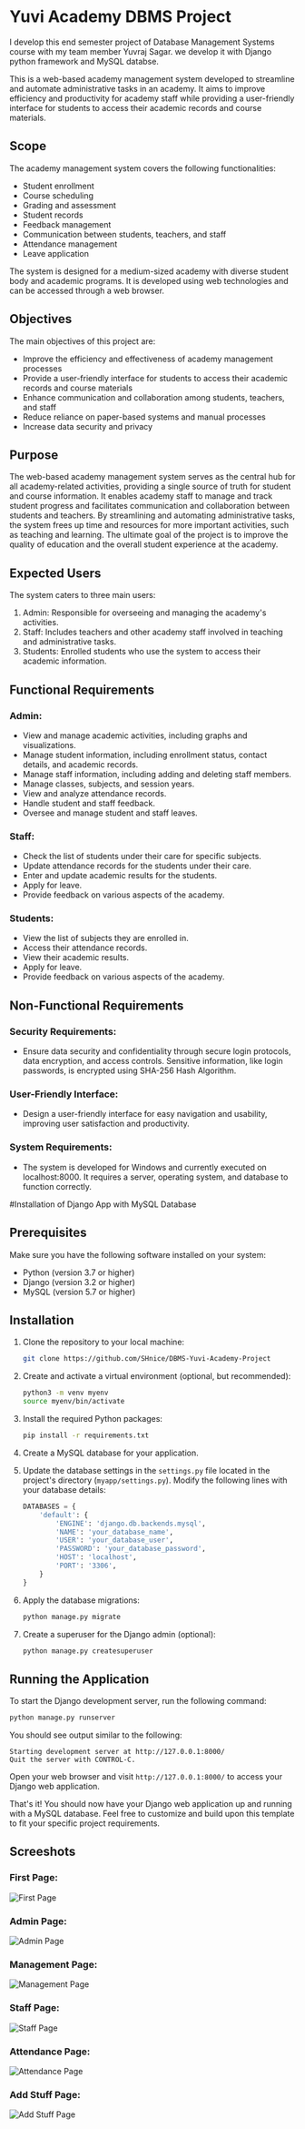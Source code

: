 # Yuvi Academy DBMS Project
I develop this end semester project of Database Management Systems course with my team member Yuvraj Sagar. we develop it with Django python framework and MySQL databse.

This is a web-based academy management system developed to streamline and automate administrative tasks in an academy. It aims to improve efficiency and productivity for academy staff while providing a user-friendly interface for students to access their academic records and course materials.

## Scope

The academy management system covers the following functionalities:

- Student enrollment
- Course scheduling
- Grading and assessment
- Student records
- Feedback management
- Communication between students, teachers, and staff
- Attendance management
- Leave application

The system is designed for a medium-sized academy with diverse student body and academic programs. It is developed using web technologies and can be accessed through a web browser.

## Objectives

The main objectives of this project are:

- Improve the efficiency and effectiveness of academy management processes
- Provide a user-friendly interface for students to access their academic records and course materials
- Enhance communication and collaboration among students, teachers, and staff
- Reduce reliance on paper-based systems and manual processes
- Increase data security and privacy

## Purpose

The web-based academy management system serves as the central hub for all academy-related activities, providing a single source of truth for student and course information. It enables academy staff to manage and track student progress and facilitates communication and collaboration between students and teachers. By streamlining and automating administrative tasks, the system frees up time and resources for more important activities, such as teaching and learning. The ultimate goal of the project is to improve the quality of education and the overall student experience at the academy.

## Expected Users

The system caters to three main users:

1. Admin: Responsible for overseeing and managing the academy's activities.
2. Staff: Includes teachers and other academy staff involved in teaching and administrative tasks.
3. Students: Enrolled students who use the system to access their academic information.

## Functional Requirements

### Admin:

- View and manage academic activities, including graphs and visualizations.
- Manage student information, including enrollment status, contact details, and academic records.
- Manage staff information, including adding and deleting staff members.
- Manage classes, subjects, and session years.
- View and analyze attendance records.
- Handle student and staff feedback.
- Oversee and manage student and staff leaves.

### Staff:

- Check the list of students under their care for specific subjects.
- Update attendance records for the students under their care.
- Enter and update academic results for the students.
- Apply for leave.
- Provide feedback on various aspects of the academy.

### Students:

- View the list of subjects they are enrolled in.
- Access their attendance records.
- View their academic results.
- Apply for leave.
- Provide feedback on various aspects of the academy.

## Non-Functional Requirements

### Security Requirements:

- Ensure data security and confidentiality through secure login protocols, data encryption, and access controls. Sensitive information, like login passwords, is encrypted using SHA-256 Hash Algorithm.

### User-Friendly Interface:

- Design a user-friendly interface for easy navigation and usability, improving user satisfaction and productivity.

### System Requirements:

- The system is developed for Windows and currently executed on localhost:8000. It requires a server, operating system, and database to function correctly.

#Installation of Django App with MySQL Database

## Prerequisites

Make sure you have the following software installed on your system:

- Python (version 3.7 or higher)
- Django (version 3.2 or higher)
- MySQL (version 5.7 or higher)

## Installation

1. Clone the repository to your local machine:

   ```bash
   git clone https://github.com/SHnice/DBMS-Yuvi-Academy-Project
   ```

2. Create and activate a virtual environment (optional, but recommended):

   ```bash
   python3 -m venv myenv
   source myenv/bin/activate
   ```

3. Install the required Python packages:

   ```bash
   pip install -r requirements.txt
   ```

4. Create a MySQL database for your application.

5. Update the database settings in the `settings.py` file located in the project's directory (`myapp/settings.py`). Modify the following lines with your database details:

   ```python
   DATABASES = {
       'default': {
           'ENGINE': 'django.db.backends.mysql',
           'NAME': 'your_database_name',
           'USER': 'your_database_user',
           'PASSWORD': 'your_database_password',
           'HOST': 'localhost',
           'PORT': '3306',
       }
   }
   ```

6. Apply the database migrations:

   ```bash
   python manage.py migrate
   ```

7. Create a superuser for the Django admin (optional):

   ```bash
   python manage.py createsuperuser
   ```

## Running the Application

To start the Django development server, run the following command:

```bash
python manage.py runserver
```

You should see output similar to the following:

```
Starting development server at http://127.0.0.1:8000/
Quit the server with CONTROL-C.
```

Open your web browser and visit `http://127.0.0.1:8000/` to access your Django web application.



That's it! You should now have your Django web application up and running with a MySQL database. Feel free to customize and build upon this template to fit your specific project requirements.


## Screeshots
### First Page:
![First Page](screenshots/page1.png)
### Admin Page:
![Admin Page](screenshots/adminpage.png)
### Management Page:
![Management Page](screenshots/managepage.png)
### Staff Page:
![Staff Page](screenshots/staffpage.png)
### Attendance Page:
![Attendance Page](screenshots/attendancepage.png)
### Add Stuff Page:
![Add Stuff Page](screenshots/addstuff.png)


